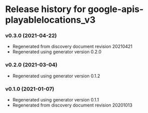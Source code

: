 # Release history for google-apis-playablelocations_v3

### v0.3.0 (2021-04-22)

* Regenerated from discovery document revision 20210421
* Regenerated using generator version 0.2.0

### v0.2.0 (2021-03-04)

* Regenerated using generator version 0.1.2

### v0.1.0 (2021-01-07)

* Regenerated using generator version 0.1.1
* Regenerated from discovery document revision 20201013

